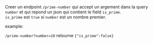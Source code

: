 Creer un endpoint `/prime-number` qui accept un argement dans la query `number` et qui repond un json qui contient le field `is_prime`.  
`is_prime` est `true` si `number` est un nombre premier.  

example:

`/prime-number?number=10` retourne
`{"is_prime":false}`